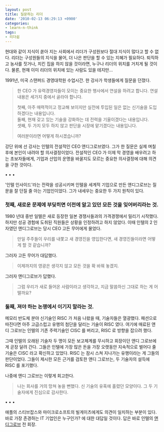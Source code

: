 ```yaml
---
layout: post
title: 질문하는 리더
date: '2010-02-13 06:29:13 +0900'
categories:
- learn-n-think
tags:
- 리더쉽
---
```


현대와 같이 지식이 쏟아 지는 사회에서 리더가 구성원보다 절대 지식이 많다고 할 수 없다. 리더는 구성원들의 지식을 물어, 더 나은 판단을 할 수 있는 지혜가 필요하다. 퇴직하고 농사를 짓거나, 치킨 집을 하지 않을 것이라면, 누구나 리더의 위치를 거치게 될 것이다. 물론, 현재 이미 리더의 위치에 있는 사람도 있을 테지만...

1991년, 미국 스탠퍼드 경영대학원 수업시간. 한 강사가 학생들에게 질문을 던졌다.

> 한 CEO 가 유력경영자들이 모이는 중요한 행사에서 연설을 하려고 합니다. 연설 내용은 세가지 중에서 골라야 합니다.
> 
> 첫째, 아주 매력적이고 정교해 보이지만 실전에 투입된 일은 없는 신기술을 도입하겠다는 내용입니다.  
> 둘째, 현재 갖고 있는 기술을 강화하는 데 전력을 기울이겠다는 내용입니다.  
> 셋째, 두 가지 모두 하지 않고 판단을 시장에 맡기겠다는 내용입니다.  
> 
> 여러분이라면 어떻게 하시겠습니까?

강단 위에 선 강사는 인텔의 전설적인 CEO 앤디그로브였다. 그가 한 질문은 실제 며칠 후에 본인이 내려야 할 의사결정이었다. 전설적인 CEO 가 이제 막 경영을 배우려고 하는 초보자들에게, 기업과 산업의 운명을 바꿀지도 모르는 중요한 의사결정에 대해 의견을 구한 것이다.

<!--more-->

<div class="spacer">• • •</div>

'인텔 인사이드'라는 전략을 성공시키며 인텔을 세계적 기업으로 만든 앤디그로브는 질문을 잘 던질 줄 아는 기업인이었다. 그가 내세우는 중요한 두 가지 원칙이 있다.

### 첫째, 새로운 문제에 부딪히면 이전에 알고 있던 모든 것을 잊어버리라는 것.

1980 년대 중반 일텔은 새로 등장한 일본 경쟁사들과의 가격경쟁에서 밀리기 시작했다. 하지만 성공 경험에 도취된 직원들은 상황을 인정하려고 하지 않았다. 이때 인텔의 2 인자였던 앤디그로브는 당시 CEO 고든 무어에게 물었다.

> 만일 주주들이 우리를 내쫓고 새 경영진을 영입한다면, 새 경영진들이라면 어떻게 할 것 같습니까?

그러자 고든 무어가 대답했다.

> 이제까지의 영광은 생각지 않고 모든 것을 확 바꿔 놓겠지.

그러자 앤디그로브가 답했다.

> 그럼 우리가 새로 들어온 사람이라고 생각하고, 지금 말씀하신 그대로 하는 게 어떨까요?

### 둘째, 져야 하는 논쟁에서 이기지 말라는 것.

메모리 반도체 분야 신기술인 RISC 가 처음 나왔을 때, 기술자들은 열광했다. 패션으로 따진다면 아주 고급스럽고 유행의 첨단을 달리는 기술이 RISC 였다. 여기에 매료된 앤디 그로브는 인텔의 기존 주력기술인 CISC 를 버리고, RISC 로 방향을 잡으려 했다.

그때 인텔의 오래된 기술자 두 명이 모든 보고체계를 무시하고 회장이던 앤디 그로브에게 곧장 달려 간다. 그들은 인텔에 가장 많은 돈을 가장 오랫동안 지속적으로 벌어다 줄 기술은 CISC 라고 확신하고 있었다. RISC 는 잠시 스쳐 지나가는 유행이라는 게 그들의 판단이었다. 그들이 제시한 모든 근거를 검토한 앤디 그로브는, 두 기술자의 설득에 RISC 를 포기했다.

나중에 앤디 그로브는 이렇게 회고한다.

> 나는 회사를 거의 망쳐 놓을 뻔했다. 신 기술의 유혹에 홀렸던 모양이다. 그 두 기술자에게 진심으로 감사한다.

<div class="spacer">• • •</div>

애플의 스티브잡스와 마이크로소프트의 빌게이츠에게도 의견이 일치하는 부분이 있다. 바로 가장 존경하는 IT 기업인은 누구인가? 에 대한 대답일 것이다. 답은 바로 인텔의 [앤디그로브](http://en.wikipedia.org/wiki/Andy_Grove) 전 회장.
